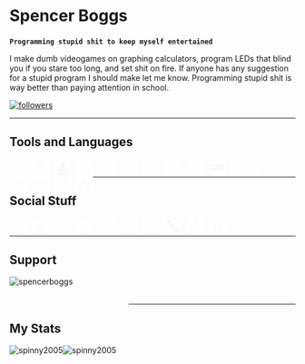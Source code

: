 # Spencer Boggs

**`Programming stupid shit to keep myself entertained`**

I make dumb videogames on graphing calculators, program LEDs that blind you if you stare too long, and set shit on fire. If anyone has any suggestion for a stupid program I should make let me know. Programming stupid shit is way better than paying attention in school.

<p align="left">

<a href="https://github.com/Spinny2005?tab=followers"><img alt="followers" title="Follow me on Github" src="https://custom-icon-badges.demolab.com/github/followers/Spinny2005?color=white&labelColor=000000&style=for-the-badge&logo=person-add&label=github&logoColor=white"/></a>
    
</p>

---

## Tools and Languages
<a href="https://code.visualstudio.com/" target="_blank" rel="noopener noreferrer"><img align="left" alt="VsCode" width="30px" style="padding-right:9px;" src="icons/1.png"/></a>
<a href="https://www.jetbrains.com/" target="_blank" rel="noopener noreferrer"><img align="left" alt="JetBrains" width="30px" style="padding-right:9px;" src="icons/2.png"/></a>
<a href="https://www.java.com/en/" target="_blank" rel="noopener noreferrer"><img align="left" alt="Java" width="30px" style="padding-right:9px;" src="icons/3.png"/></a>
<a href="https://www.javascript.com/" target="_blank" rel="noopener noreferrer"><img align="left" alt="JavaScript" width="30px" style="padding-right:9px;" src="icons/4.png"/></a>
<a href="https://nodejs.org/en/" target="_blank" rel="noopener noreferrer"><img align="left" alt="NodeJS" width="30px" style="padding-right:9px;" src="icons/5.png"/></a>
<a href="https://reactjs.org/" target="_blank" rel="noopener noreferrer"><img align="left" alt="React" width="30px" style="padding-right:9px;" src="icons/6.png"/></a>
<a href="https://www.python.org/" target="_blank" rel="noopener noreferrer"><img align="left" alt="Python" width="30px" style="padding-right:9px;" src="icons/7.png"/></a>
<a href="https://html.com/" target="_blank" rel="noopener noreferrer"><img align="left" alt="HTML" width="30px" style="padding-right:9px;" src="icons/8.png"/></a>
<a href="https://www.w3schools.com/css/" target="_blank" rel="noopener noreferrer"><img align="left" alt="CSS" width="30px" style="padding-right:9px;" src="icons/9.png"/></a>
<a href="https://www.npmjs.com/" target="_blank" rel="noopener noreferrer"><img align="left" alt="NPM" width="30px" style="padding-right:9px;" src="icons/10.png"/></a>
<a href="https://git-scm.com/" target="_blank" rel="noopener noreferrer"><img align="left" alt="Git" width="30px" style="padding-right:9px;" src="icons/11.png"/></a>
<a href="https://www.gnu.org/software/bash/" target="_blank" rel="noopener noreferrer"><img align="left" alt="Bash" width="30px" style="padding-right:9px;" src="icons/12.png"/></a>
<a href="https://gradle.org/" target="_blank" rel="noopener noreferrer"><img align="left" alt="Gradle" width="30px" style="padding-right:9px;" src="icons/13.png"/></a>
<a href="https://www.arduino.cc/" target="_blank" rel="noopener noreferrer"><img align="left" alt="Arduino" width="30px" style="padding-right:9px;" src="icons/14.png"/></a>
<a href="https://www.raspberrypi.com/" target="_blank" rel="noopener noreferrer"><img align="left" alt="RaspberryPI" width="30px" style="padding-right:9px;" src="icons/15.png"/></a>
<a href="https://www.linux.org/" target="_blank" rel="noopener noreferrer"><img align="left" alt="Linux" width="30px" src="icons/16.png"/></a>

<br />

---

## Social Stuff
<p>
<a href="https://twitter.com/spin_boggs" target="_blank" rel="noopener noreferrer"><img align="left" style="padding-right:9px;" src="icons/17.png" alt="spin_boggs" height="30" width="30" /></a>
<a href="https://stackoverflow.com/users/20074074" target="_blank" rel="noopener noreferrer"><img align="left" style="padding-right:9px;" src="icons/18.png" alt="20074074" height="30" width="30" /></a>
<a href="https://instagram.com/spin_boggs" target="_blank" rel="noopener noreferrer"><img align="left" style="padding-right:9px;" src="icons/19.png" alt="spin_boggs" height="30" width="30" /></a>
<a href="https://www.linkedin.com/in/spencer-boggs-02243025a/" target="_blank" rel="noopener noreferrer"><img align="left" style="padding-right:9px;" src="icons/20.png" alt="Spencer Boggs" height="30" width="30" /></a>
<a href="https://codesandbox.com/spinny2005" target="_blank" rel="noopener noreferrer"><img align="left" style="padding-right:9px;" src="icons/21.png" alt="spinny2005" height="30" width="30" /></a>
<a href="https://dev.to/spinny2005" target="_blank" rel="noopener noreferrer"><img align="left" style="padding-right:9px;" src="icons/22.png" alt="spinny2005" height="30" width="30" /></a>
<a href="https://codepen.io/spinny2005" target="_blank" rel="noopener noreferrer"><img align="left" style="padding-right:9px;" src="icons/23.png" alt="spinny2005" height="30" width="30" /></a>
<a href="https://hashnode.com/@spinny2005" target="_blank" rel="noopener noreferrer"><img align="left" style="padding-right:9px;" src="icons/24.png" alt="@spinny2005" height="30" width="30" /></a>
<a href="https://www.leetcode.com/spinny2005" target="_blank" rel="noopener noreferrer"><img align="left" style="padding-right:9px;" src="icons/25.png" alt="spinny2005" height="30" width="30" /></a>
<a href="https://www.hackerearth.com/@spencer_boggs" target="_blank" rel="noopener noreferrer"><img align="left" src="icons/26.png" alt="@spencer_boggs" height="30" width="30" /></a>
 
</p>

<br />

---
## Support
<p>
<a href="https://www.buymeacoffee.com/spencerboggs" target="_blank" rel="noopener noreferrer"> <img align="left" src="https://cdn.buymeacoffee.com/buttons/v2/default-white.png" height="50" width="210" alt="spencerboggs" /></a>
</p>
<br>
<br />

---

## My Stats
<p>&nbsp;<a href="https://github.com/Spinny2005?tab=repositories" target="blank"><img align="left" alt="spinny2005" src="https://github-readme-stats.vercel.app/api?username=spinny2005&show_icons=true&layout=compact&theme=dark&hide_border=true&bg_color=22272E00" /></a>
<a href="https://github.com/Spinny2005?tab=repositories" target="blank"><img align="left" alt="spinny2005" src="https://github-readme-stats.vercel.app/api/top-langs/?username=spinny2005&layout=compact&langs_count=10&theme=dark&hide_border=true&bg_color=22272E00" /></a>
</p>
